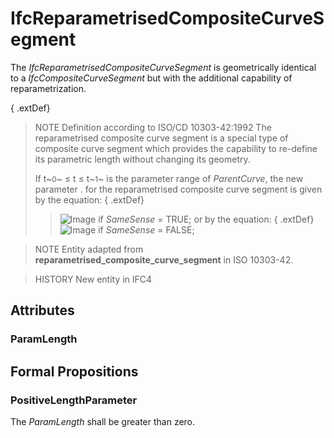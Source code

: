 # IfcReparametrisedCompositeCurveSegment

The _IfcReparametrisedCompositeCurveSegment_ is geometrically identical to a _IfcCompositeCurveSegment_ but with the additional capability of reparametrization.

{ .extDef}
> NOTE  Definition according to ISO/CD 10303-42:1992
> The reparametrised composite curve segment is a special type of composite curve segment which provides the capability to re-define its parametric length without changing its geometry.
>
> If t~<small>0</small>~ &le; t &le; t~<small>1</small>~ is the parameter range of _ParentCurve_, the new parameter . for the reparametrised composite curve segment is given by the equation:
{ .extDef}
>> ![Image](../../../../figures/ifcreparametrisedcompositecurvesegment-math1.gif) if _SameSense_ = TRUE;
>  or by the equation:
{ .extDef}
>> ![Image](../../../../figures/ifcreparametrisedcompositecurvesegment-math2.gif) if _SameSense_ = FALSE;


>
> NOTE  Entity adapted from **reparametrised_composite_curve_segment** in ISO 10303-42.

> HISTORY  New entity in IFC4

## Attributes

### ParamLength


## Formal Propositions

### PositiveLengthParameter
The _ParamLength_ shall be greater than zero.
